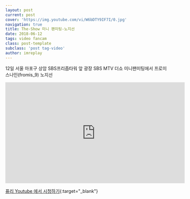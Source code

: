 ```yaml
---
layout: post
current: post
cover: 'https://img.youtube.com/vi/W6bDTY9IF7I/0.jpg'
navigation: true
title: The-Show 미니 팬미팅-노지선
date: 2018-06-12
tags: video fancam
class: post-template
subclass: 'post tag-video'
author: imreplay
---
```



12일 서울 마포구 상암 SBS프리즘타워 앞 광장 SBS MTV 더쇼 미니팬미팅에서 프로미스나인(fromis_9) 노지선

<iframe width="560" height="315" src="https://www.youtube.com/embed/W6bDTY9IF7I?rel=0" frameborder="0" allow="autoplay; encrypted-media" allowfullscreen></iframe>


[퓨리 Youtube 에서 시청하기](https://www.youtube.com/watch?v=W6bDTY9IF7I){:target="_blank"}